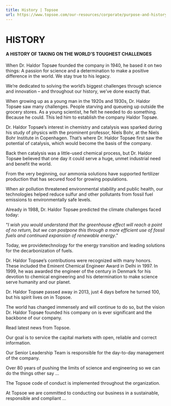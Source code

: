 ```yaml
---
title: History | Topsoe
url: https://www.topsoe.com/our-resources/corporate/purpose-and-history#main-content
---
```


# HISTORY

#### **A HISTORY OF TAKING ON THE WORLD’S TOUGHEST CHALLENGES**

When Dr. Haldor Topsøe founded the company in 1940, he based it on two things: A passion for science and a determination to make a positive difference in the world. We stay true to his legacy.

We’re dedicated to solving the world’s biggest challenges through science and innovation – and throughout our history, we’ve done exactly that.

When growing up as a young man in the 1920s and 1930s, Dr. Haldor Topsøe saw many challenges. People starving and queueing up outside the grocery stores. As a young scientist, he felt he needed to do something. Because he could. This led him to establish the company Haldor Topsøe.

Dr. Haldor Topsøe’s interest in chemistry and catalysis was sparked during his study of physics with the prominent professor, Niels Bohr, at the Niels Bohr Institute in Copenhagen. That’s where Dr. Haldor Topsøe first saw the potential of catalysis, which would become the basis of the company.

Back then catalysis was a little-used chemical process, but Dr. Haldor Topsøe believed that one day it could serve a huge, unmet industrial need and benefit the world.

From the very beginning, our ammonia solutions have supported fertilizer production that has secured food for growing populations.

When air pollution threatened environmental stability and public health, our technologies helped reduce sulfur and other pollutants from fossil fuel emissions to environmentally safe levels.

Already in 1988, Dr. Haldor Topsøe predicted the climate challenges faced today:

“*I wish you would understand that the greenhouse effect will reach a point of no return, but we can postpone this through a more efficient use of fossil fuels and continued expansion of renewable energy*.”

Today, we providetechnology for the energy transition and leading solutions for the decarbonization of fuels.

Dr. Haldor Topsøe’s contributions were recognized with many honors. These included the Eminent Chemical Engineer Award in Delhi in 1997. In 1999, he was awarded the engineer of the century in Denmark for his devotion to chemical engineering and his determination to make science serve humanity and our planet.

Dr. Haldor Topsøe passed away in 2013, just 4 days before he turned 100, but his spirit lives on in Topsoe.

The world has changed immensely and will continue to do so, but the vision Dr. Haldor Topsøe founded his company on is ever significant and the backbone of our company.

Read latest news from Topsoe.

Our goal is to service the capital markets with open, reliable and correct information.

Our Senior Leadership Team is responsible for the day-to-day management of the company.

Over 80 years of pushing the limits of science and engineering so we can do the things other say ...

The Topsoe code of conduct is implemented throughout the organization.

At Topsoe we are committed to conducting our business in a sustainable, responsible and compliant ...